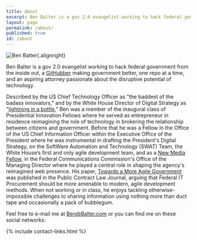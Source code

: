 ```yaml
---
title: About
excerpt: Ben Balter is a gov 2.0 evangelist working to hack federal government from the inside out, an open-source developer passionate about the disruptive power of technology, and a J.D./M.B.A. candidate at the George Washington University.
layout: page
permalink: /about/
published: true
id: /about
---
```


![Ben Balter][1]{.alignright}

Ben Balter is a gov 2.0 evangelist working to hack federal government from the inside out, a [GitHubber](http://github.com/home) making government better, one repo at a time, and an aspiring attorney passionate about the disruptive potential of technology.

Described by the US Chief Technology Officer as "the baddest of the badass innovators," and by the White House Director of Digital Strategy as "<a href="http://www.youtube.com/watch?v=uhtlOYOhE8w#t=51m12s">lightning in a bottle</a>," Ben was a member of the inaugural class of Presidential Innovation Fellows where he served as entrepreneur in residence reimagining the role of technology in brokering the relationship between citizens and government. Before that he was a Fellow in the Office of the US Chief Information Officer within the Executive Office of the President where he was instrumental in drafting the President's Digital Strategy, on the SoftWare Automation and Technology (SWAT) Team, the White House’s first and only agile development team, and as a <a href="http://reboot.fcc.gov/blog/?authorId=593709">New Media Fellow</a>, in the Federal Communications Commission's Office of the Managing Director where he played a central role in shaping the agency's reimagined web presence. His paper, <a href="http://ben.balter.com/2011/11/29/towards-a-more-agile-government/">Towards a More Agile Government</a> was published in the Public Contract Law Journal, arguing that Federal IT Procurement should be more amenable to modern, agile development methods. When not working or in class, he enjoys tackling otherwise-impossible challenges to sharing information using nothing more than duct tape and occasionally a pack of bubblegum.

Feel free to e-mail me at [Ben@Balter.com][8] or you can find me on these social networks:

{% include contact-links.html %}

 [1]: http://cdn.benbalter.com/wp-content/uploads/2010/09/fb1-272x300.jpg "Ben Balter"
 [2]: http://reboot.fcc.gov/blog/?authorId=593709
 [3]: http://ben.balter.com/2011/08/29/document-management-version-control-for-wordpress/
 [4]: http://ben.balter.com/2011/11/29/towards-a-more-agile-government/
 [5]: http://ben.balter.com/category/law/
 [6]: http://ben.balter.com/category/business/
 [7]: http://ben.balter.com/category/technology/
 [8]: mailto:ben@balter.com